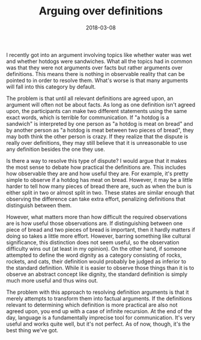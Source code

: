 ﻿---
layout: post
title: "Arguing over definitions"
date: 2018-03-08
---
I recently got into an argument involving topics like whether water was wet and whether hotdogs were sandwiches. What all the topics had in common was that they were not arguments over facts but rather arguments over definitions. This means there is nothing in observable reality that can be pointed to in order to resolve them. What's worse is that many arguments will fall into this category by default.

The problem is that until all relevant definitions are agreed upon, an argument will often not be about facts. As long as one definition isn't agreed upon, the participants can make two different statements using the same exact words, which is terrible for communication. If "a hotdog is a sandwich" is interpreted by one person as "a hotdog is meat on bread" and by another person as "a hotdog is meat between two pieces of bread", they may both think the other person is crazy. If they realize that the dispute is really over definitions, they may still believe that it is unreasonable to use any definition besides the one they use.

Is there a way to resolve this type of dispute? I would argue that it makes the most sense to debate how practical the definitions are. This includes how observable they are and how useful they are. For example, it's pretty simple to observe if a hotdog has meat on bread. However, it may be a little harder to tell how many pieces of bread there are, such as when the bun is either split in two or almost split in two. These states are similar enough that observing the difference can take extra effort, penalizing definitions that distinguish between them.

However, what matters more than how difficult the required observations are is how useful those observations are. If distinguishing between one piece of bread and two pieces of bread is important, then it hardly matters if doing so takes a little more effort. However, barring something like cultural significance, this distinction does not seem useful, so the observation difficulty wins out (at least in my opinion). On the other hand, if someone attempted to define the word dignity as a category consisting of rocks, rockets, and cats, their definition would probably be judged as inferior to the standard definition. While it is easier to observe those things than it is to observe an abstract concept like dignity, the standard definition is simply much more useful and thus wins out.

The problem with this approach to resolving definition arguments is that it merely attempts to transform them into factual arguments. If the definitions relevant to determining which definition is more practical are also not agreed upon, you end up with a case of infinite recursion. At the end of the day, language is a fundamentally imprecise tool for communication. It's very useful and works quite well, but it's not perfect. As of now, though, it's the best thing we've got.
